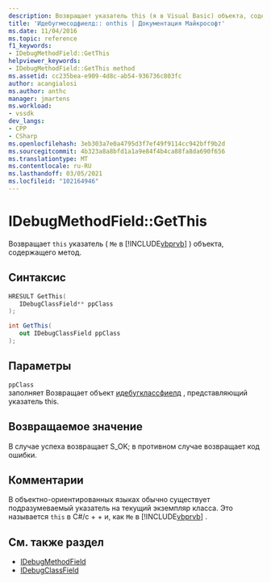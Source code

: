 ```yaml
---
description: Возвращает указатель this (я в Visual Basic) объекта, содержащего метод.
title: 'Идебугмесодфиелд:: onthis | Документация Майкрософт'
ms.date: 11/04/2016
ms.topic: reference
f1_keywords:
- IDebugMethodField::GetThis
helpviewer_keywords:
- IDebugMethodField::GetThis method
ms.assetid: cc235bea-e909-4d8c-ab54-936736c803fc
author: acangialosi
ms.author: anthc
manager: jmartens
ms.workload:
- vssdk
dev_langs:
- CPP
- CSharp
ms.openlocfilehash: 3eb303a7e0a4795d3f7ef49f9114cc942bff9b2d
ms.sourcegitcommit: 4b323a8a8bfd1a1a9e84f4b4ca88fa8da690f656
ms.translationtype: MT
ms.contentlocale: ru-RU
ms.lasthandoff: 03/05/2021
ms.locfileid: "102164946"
---
```

# <a name="idebugmethodfieldgetthis"></a>IDebugMethodField::GetThis
Возвращает `this` указатель ( `Me` в [!INCLUDE[vbprvb](../../../code-quality/includes/vbprvb_md.md)] ) объекта, содержащего метод.

## <a name="syntax"></a>Синтаксис

```cpp
HRESULT GetThis( 
   IDebugClassField** ppClass
);
```

```csharp
int GetThis(
   out IDebugClassField ppClass
);
```

## <a name="parameters"></a>Параметры
`ppClass`\
заполняет Возвращает объект [идебугклассфиелд](../../../extensibility/debugger/reference/idebugclassfield.md) , представляющий указатель this.

## <a name="return-value"></a>Возвращаемое значение
 В случае успеха возвращает S_OK; в противном случае возвращает код ошибки.

## <a name="remarks"></a>Комментарии
 В объектно-ориентированных языках обычно существует подразумеваемый указатель на текущий экземпляр класса. Это называется `this` в C#/c + + и, как `Me` в [!INCLUDE[vbprvb](../../../code-quality/includes/vbprvb_md.md)] .

## <a name="see-also"></a>См. также раздел
- [IDebugMethodField](../../../extensibility/debugger/reference/idebugmethodfield.md)
- [IDebugClassField](../../../extensibility/debugger/reference/idebugclassfield.md)
